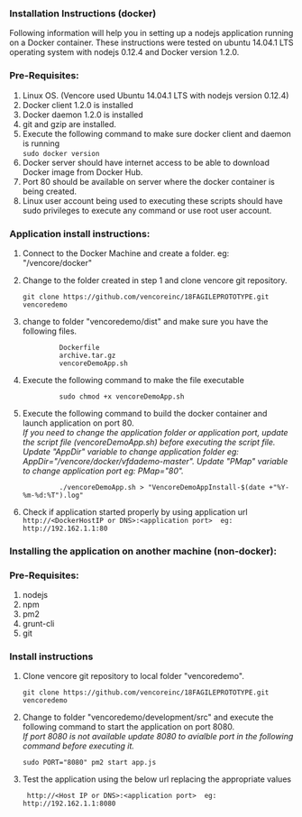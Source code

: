 ### Installation Instructions (docker)

Following information will help you in setting up a nodejs application running on a Docker container.
These instructions were tested on ubuntu 14.04.1 LTS operating system with nodejs 0.12.4 and Docker version 1.2.0.

### Pre-Requisites:
1. Linux OS. (Vencore used Ubuntu 14.04.1 LTS with nodejs version 0.12.4)
2. Docker client 1.2.0 is installed
3. Docker daemon 1.2.0 is installed
4. git and gzip are installed.
4. Execute the following command to make sure docker client and daemon is running               
               ```sudo docker version```
5. Docker server should have internet access to be able to download Docker image from Docker Hub.
6. Port 80 should be available on server where the docker container is being created.
7. Linux user account being used to executing these scripts should have sudo privileges to execute any command or use root user account.

### Application install instructions:
1. Connect to the Docker Machine and create a folder. eg: "/vencore/docker"

2. Change to the folder created in step 1 and clone vencore git repository. 

	```git clone https://github.com/vencoreinc/18FAGILEPROTOTYPE.git vencoredemo```

3. change to folder "vencoredemo/dist" and make sure you have the following files.
                
                Dockerfile
                archive.tar.gz
                vencoreDemoApp.sh
             
4. Execute the following command to make the file executable

                sudo chmod +x vencoreDemoApp.sh

5. Execute the following command to build the docker container and launch application on port 80.  
_If you need to change the application folder or application port, update the script file (vencoreDemoApp.sh) before executing the script file. Update "AppDir" variable to change application folder eg: AppDir="/vencore/docker/vfdademo-master". Update "PMap" variable to change application port eg: PMap="80"._

                ./vencoreDemoApp.sh > "VencoreDemoAppInstall-$(date +"%Y-%m-%d:%T").log"

6. Check if application started properly by using application url  
	```http://<DockerHostIP or DNS>:<application port>  eg: http://192.162.1.1:80```


### Installing the application on another machine (non-docker):

### Pre-Requisites:
1. nodejs
2. npm
3. pm2 
4. grunt-cli
5. git

### Install instructions
1. Clone vencore git repository to local folder "vencoredemo".

	```git clone https://github.com/vencoreinc/18FAGILEPROTOTYPE.git vencoredemo```

2. Change to folder "vencoredemo/development/src" and execute the following command to start the application on port 8080.  
_If port 8080 is not available update 8080 to avialble port in the following command before executing it._

	```sudo PORT="8080" pm2 start app.js```

3. Test the application using the below url replacing the appropriate values 

        http://<Host IP or DNS>:<application port>  eg: http://192.162.1.1:8080
